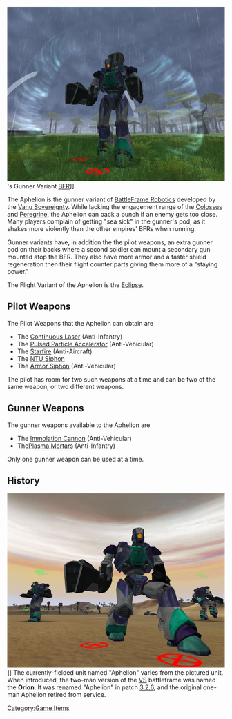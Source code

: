 ![](images/AphelionPicture.jpg "fig:AphelionPicture.jpg")'s Gunner Variant
[BFR](BFR "wikilink")\]\]

The Aphelion is the gunner variant of [BattleFrame
Robotics](BattleFrame_Robotics "wikilink") developed by the [Vanu
Sovereignty](Vanu_Sovereignty "wikilink"). While lacking the engagement
range of the [Colossus](Colossus "wikilink") and
[Peregrine](Peregrine "wikilink"), the Aphelion can pack a punch if an
enemy gets too close. Many players complain of getting "sea sick" in the
gunner's pod, as it shakes more violently than the other empires' BFRs
when running.

Gunner variants have, in addition the the pilot weapons, an extra gunner
pod on their backs where a second soldier can mount a secondary gun
mounted atop the BFR. They also have more armor and a faster shield
regeneration then their flight counter parts giving them more of a
"staying power."

The Flight Variant of the Aphelion is the [Eclipse](Eclipse "wikilink").

## Pilot Weapons

The Pilot Weapons that the Aphelion can obtain are

- The [Continuous Laser](Continuous_Laser "wikilink") (Anti-Infantry)
- The [Pulsed Particle
  Accelerator](<Pulsed_Particle_Accelerator_(BFR)> "wikilink")
  (Anti-Vehicular)
- The [Starfire](<Starfire_(BFR)> "wikilink") (Anti-Aircraft)
- The [NTU Siphon](NTU_Siphon "wikilink")
- The [Armor Siphon](Armor_Siphon "wikilink") (Anti-Vehicular)

The pilot has room for two such weapons at a time and can be two of the
same weapon, or two different weapons.

## Gunner Weapons

The gunner weapons available to the Aphelion are

- The [Immolation Cannon](Immolation_Cannon "wikilink")
  (Anti-Vehicular)
- The[Plasma Mortars](Plasma_Mortar "wikilink") (Anti-Infantry)

Only one gunner weapon can be used at a time.

## History

![](images/Aphelions.jpg "fig:Aphelions.jpg")\]\] The currently-fielded unit
named "Aphelion" varies from the pictured unit. When introduced, the
two-man version of the [VS](VS "wikilink") battleframe was named the
**Orion**. It was renamed "Aphelion" in patch [3.2.6](3.2.6 "wikilink"),
and the original one-man Aphelion retired from service.

[Category:Game Items](Category:Game_Items "wikilink")
